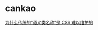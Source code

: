 

# cankao

[为什么传统的“语义类名称”是 CSS 难以维护的](https://adamwathan.me/css-utility-classes-and-separation-of-concerns/)



